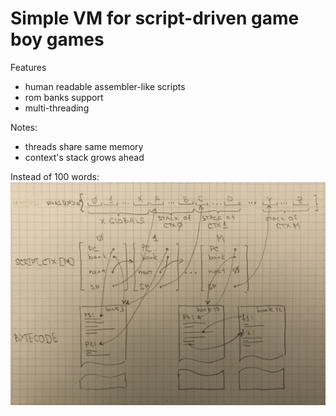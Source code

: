 # Simple VM for script-driven game boy games
Features
- human readable assembler-like scripts
- rom banks support
- multi-threading

Notes:
- threads share same memory
- context's stack grows ahead

Instead of 100 words:
![scheme](/scheme.png)
